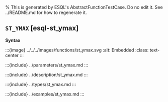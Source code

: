% This is generated by ESQL's AbstractFunctionTestCase. Do no edit it. See ../README.md for how to regenerate it.

## `ST_YMAX` [esql-st_ymax]

**Syntax**

:::{image} ../../../images/functions/st_ymax.svg
:alt: Embedded
:class: text-center
:::


:::{include} ../parameters/st_ymax.md
:::

:::{include} ../description/st_ymax.md
:::

:::{include} ../types/st_ymax.md
:::

:::{include} ../examples/st_ymax.md
:::
